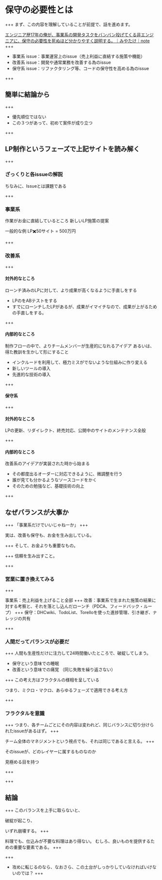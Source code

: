 # 保守の必要性とは
+++
まず、この内容を理解していることが前提で、話を進めます。

[エンジニア歴17年の俺が、事業系の開発タスクをバンバン投げてくる非エンジニアに、保守の必要性を死ぬほど分かりやすく説明する。｜みやたけ｜note](https://note.mu/gonjyu/n/nd7bf3efa0728?fbclid=IwAR0HvbvBku0sUhDE9l9YDI6Se3kJToZoB9-xRaLX-qYczWo51iuvlmjXEM0)
+++

- 事業系 issue：事業運営上のissue（売上利益に直結する施策や機能）
- 改善系 issue：開発や通常業務を改善する為のissue
- 保守系 issue：リファクタリング等、コードの保守性を高める為のissue

+++
## 簡単に結論から
+++
- 優先順位ではない
- この３つがあって、初めて案件が成り立つ



+++
## LP制作というフェーズで上記サイトを読み解く
+++
### ざっくりと各issueの解説
ちなみに、Issueとは課題である

+++
### 事業系
作業がお金に直結しているところ
新しいLP施策の提案

一般的な例
LP✖️50サイト = 500万円



+++
### 改善系
+++
#### 対外的なところ
ローンチ済みのLPに対して、より成果が高くなるように手直しをする

- LPのをABテストをする
- すでにローンチしたLPがあるが、成果がイマイチなので、成果が上がるための手直しをする。

+++
#### 内部的なところ
制作フローの中で、よりチームメンバーが生産的になれるアイデア
あるいは、得た教訓を生かして形にすること
- インクルードを利用して、極力ミスがでないような仕組みに作り変える
- 新しいツールの導入
- 先進的な技術の導入


+++
#### 保守系
+++
#### 対外的なところ
LPの更新、リダイレクト、終売対応、公開中のサイトのメンテナンス全般

+++
#### 内部的なところ
改善系のアイデアが実装された時から始まる

- その都度出るオーダーに対応できるように、微調整を行う
- 誰が見ても分かるようなソースコードをかく
- そのための勉強など、基礎技術の向上



+++
## なぜバランスが大事か
+++
「事業系だけでいいじゃねーか」
+++

実は、改善も保守も、お金を生み出している。

+++
そして、お金よりも重要なもの。

+++
信頼を生み出すこと。

+++
### 営業に置き換えてみる
+++

事業系：売上利益を上げること全部
+++
改善：事業系で生まれた施策の結果に対する考察と、それを落とし込んだローンチ（PDCA、フィードバック・ループ）
+++
保守：DHCwiki、TodoList、Torelloを使った進捗管理、引き継ぎ、ナレッジの共有


+++
### 人間だってバランスが必要だ
+++
人間も生産性だけに注力して24時間働いたところで、破綻してしまう。

- 保守という意味での睡眠
- 改善という意味での痛覚 （同じ失敗を繰り返さない）


+++
この考え方はフラクタルの様相を呈している

つまり、ミクロ・マクロ、あらゆるフェーズで適用できる考え方

+++
### フラクタルを意識
+++
つまり、各チームごとにその内容は変われど、同じバランスに切り分けられたissueがあるはず。
+++

チーム全体のマネジメントという視点でも、それは同じであると言える。
+++

そのissueが、どのレイヤーに属するものなのか

見極める目を持つ

+++


+++
## 結論
+++
このバランスを上手に取らないと、

破綻が起こり、

いずれ崩壊する。
+++

料理でも、仕込みが不要な料理はあり得ない。
むしろ、良いものを提供するための重要な要素である。
+++


+++
* 攻めに転じるのなら、なおさら、この土台がしっかりしていなければいけないのでは？
+++
